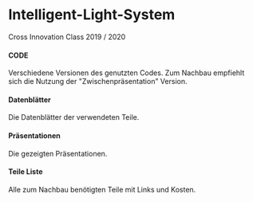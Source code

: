# Intelligent-Light-System
Cross Innovation Class 2019 / 2020

#### CODE
Verschiedene Versionen des genutzten Codes. 
Zum Nachbau empfiehlt sich die Nutzung der "Zwischenpräsentation" Version.

#### Datenblätter
Die Datenblätter der verwendeten Teile.

#### Präsentationen
Die gezeigten Präsentationen.

#### Teile Liste
Alle zum Nachbau benötigten Teile mit Links und Kosten.
